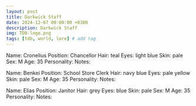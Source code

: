 ```yaml
---
layout: post
title: Darkwick Staff
date: 2024-12-07 00:00:00 +0300
description: Darkwick Staff
img: TDB-logo.png 
tags: [tdb, world, lore] # add tag
---
```


Name: Cronelius
Position: Chancellor
Hair: teal
Eyes: light blue
Skin: pale
Sex: M
Age: 35
Personality: 
Notes:

Name: Benkei
Position: School Store Clerk
Hair: navy blue
Eyes: pale yellow
Skin: pale
Sex: M
Age: 35
Personality: 
Notes:

Name: Elias
Position: Janitor
Hair: grey
Eyes: blue
Skin: pale
Sex: M
Age: 35
Personality: 
Notes: